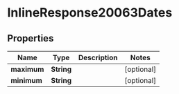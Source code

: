 
# InlineResponse20063Dates

## Properties
Name | Type | Description | Notes
------------ | ------------- | ------------- | -------------
**maximum** | **String** |  |  [optional]
**minimum** | **String** |  |  [optional]



